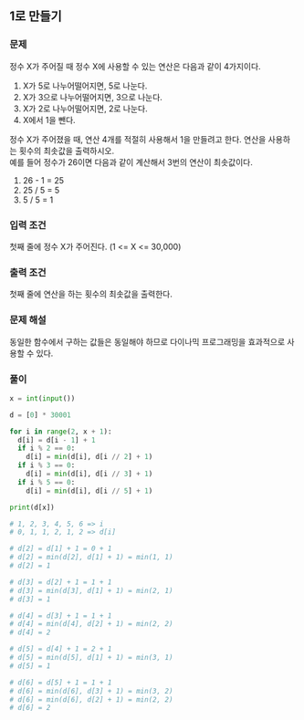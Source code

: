 ## 1로 만들기

### 문제

정수 X가 주어질 때 정수 X에 사용할 수 있는 연산은 다음과 같이 4가지이다.

1. X가 5로 나누어떨어지면, 5로 나눈다.
2. X가 3으로 나누어떨어지면, 3으로 나눈다.
3. X가 2로 나누어떨어지면, 2로 나눈다.
4. X에서 1을 뺀다.

정수 X가 주어졌을 때, 연산 4개를 적절히 사용해서 1을 만들려고 한다. 연산을 사용하는 횟수의 최솟값을 출력하시오.
<br>
예를 들어 정수가 26이면 다음과 같이 계산해서 3번의 연산이 최솟값이다.

1. 26 - 1 = 25
2. 25 / 5 = 5
3. 5 / 5 = 1

### 입력 조건

첫째 줄에 정수 X가 주어진다. (1 <= X <= 30,000)

### 출력 조건

첫째 줄에 연산을 하는 횟수의 최솟값을 출력한다.

### 문제 해설

동일한 함수에서 구하는 값들은 동일해야 하므로 다이나믹 프로그래밍을 효과적으로 사용할 수 있다.

### 풀이

```py
x = int(input())

d = [0] * 30001

for i in range(2, x + 1):
  d[i] = d[i - 1] + 1
  if i % 2 == 0:
    d[i] = min(d[i], d[i // 2] + 1)
  if i % 3 == 0:
    d[i] = min(d[i], d[i // 3] + 1)
  if i % 5 == 0:
    d[i] = min(d[i], d[i // 5] + 1)

print(d[x])

# 1, 2, 3, 4, 5, 6 => i
# 0, 1, 1, 2, 1, 2 => d[i]

# d[2] = d[1] + 1 = 0 + 1
# d[2] = min(d[2], d[1] + 1) = min(1, 1)
# d[2] = 1

# d[3] = d[2] + 1 = 1 + 1
# d[3] = min(d[3], d[1] + 1) = min(2, 1)
# d[3] = 1

# d[4] = d[3] + 1 = 1 + 1
# d[4] = min(d[4], d[2] + 1) = min(2, 2)
# d[4] = 2

# d[5] = d[4] + 1 = 2 + 1
# d[5] = min(d[5], d[1] + 1) = min(3, 1)
# d[5] = 1

# d[6] = d[5] + 1 = 1 + 1
# d[6] = min(d[6], d[3] + 1) = min(3, 2)
# d[6] = min(d[6], d[2] + 1) = min(2, 2)
# d[6] = 2
```
